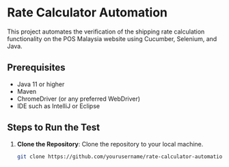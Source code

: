 # Rate Calculator Automation

This project automates the verification of the shipping rate calculation functionality on the POS Malaysia website using Cucumber, Selenium, and Java.

## Prerequisites

- Java 11 or higher
- Maven
- ChromeDriver (or any preferred WebDriver)
- IDE such as IntelliJ or Eclipse

## Steps to Run the Test

1. **Clone the Repository**:
   Clone the repository to your local machine.
   ```bash
   git clone https://github.com/yourusername/rate-calculator-automation.git
